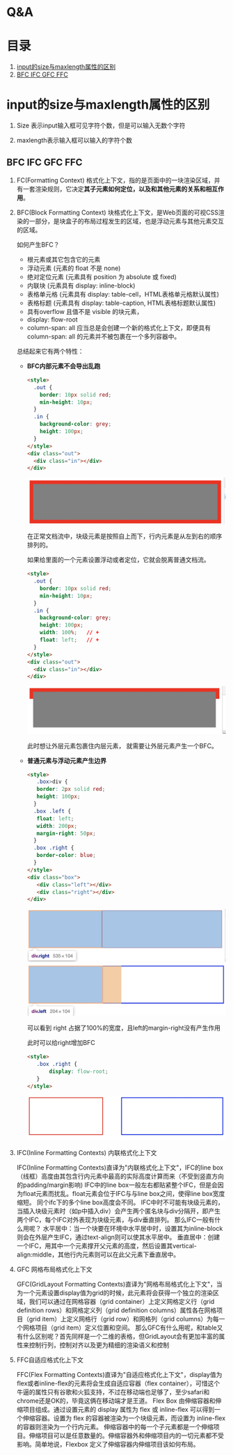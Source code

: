 # Q&A

# 目录

1. [input的size与maxlength属性的区别](#input的size与maxlength属性的区别)
2. [BFC IFC GFC FFC](#BFC-IFC-GFC-FFC)

# input的size与maxlength属性的区别

1. Size 表示input输入框可见字符个数，但是可以输入无数个字符

2. maxlength表示输入框可以输入的字符个数

## BFC IFC GFC FFC

1. FC(Formatting Context) 格式化上下文，指的是页面中的一块渲染区域，并有一套渲染规则，它决定**其子元素如何定位，以及和其他元素的关系和相互作用**。

2. BFC(Block Formatting Context)  块格式化上下文，是Web页面的可视CSS渲染的一部分，是块盒子的布局过程发生的区域，也是浮动元素与其他元素交互的区域。

   如何产生BFC？

   + 根元素或其它包含它的元素
   + 浮动元素 (元素的 float 不是 none)
   + 绝对定位元素 (元素具有 position 为 absolute 或 fixed)
   + 内联块 (元素具有 display: inline-block)
   + 表格单元格 (元素具有 display: table-cell，HTML表格单元格默认属性)
   + 表格标题 (元素具有 display: table-caption, HTML表格标题默认属性)
   + 具有overflow 且值不是 visible 的块元素，
   + display: flow-root
   + column-span: all 应当总是会创建一个新的格式化上下文，即便具有 column-span: all 的元素并不被包裹在一个多列容器中。

   总结起来它有两个特性：

   + **BFC内部元素不会导出乱跑**

     ```html
     <style>
       .out {
         border: 10px solid red;
         min-height: 10px;
       }
       .in {
         background-color: grey;
         height: 100px;
       }
     </style>
     <div class="out">
       <div class="in"></div>
     </div>
     ```

     <img src="./imgs/bfc1.png" alt="bfc1" style="zoom:50%;" />

     在正常文档流中，块级元素是按照自上而下，行内元素是从左到右的顺序排列的。

     如果给里面的一个元素设置浮动或者定位，它就会脱离普通文档流。

     ```html
     <style>
       .out {
         border: 10px solid red;
         min-height: 10px;
       }
       .in {
         background-color: grey;
         height: 100px;
         width: 100%;	// +
         float: left;	// +
       }
     </style>
     <div class="out">
       <div class="in"></div>
     </div>
     ```

     <img src="./imgs/bfc2.jpg" alt="bfc2" style="zoom:50%;" />

     此时想让外层元素包裹住内层元素， 就需要让外层元素产生一个BFC。

   + **普通元素与浮动元素产生边界**

     ```html
     <style>
     	.box>div {
       	border: 2px solid red;
       	height: 100px;
       }
       .box .left {
       	float: left;
       	width: 200px;
       	margin-right: 50px;
       }
       .box .right {
       	border-color: blue;
       }
     </style>
     <div class="box">
     	<div class="left"></div>
     	<div class="right"></div>
     </div>
     ```

     <img src="./imgs/bfc3.jpg" alt="bfc3" style="zoom:50%;" />

     <img src="./imgs/bfc4.jpg" alt="bfc4" style="zoom:50%;" />

     可以看到 right 占据了100%的宽度，且left的margin-right没有产生作用

     此时可以给right增加BFC

     ```html
     <style>
     	.box .right {
     		display: flow-root;
     	}
     </style>
     ```

     <img src="./imgs/bfc5.jpg" alt="bfc5" style="zoom:50%;" />

3. IFC(Inline Formatting Contexts) 内联格式化上下文

   IFC(Inline Formatting Contexts)直译为"内联格式化上下文"，IFC的line box（线框）高度由其包含行内元素中最高的实际高度计算而来（不受到竖直方向的padding/margin影响)
   IFC中的line box一般左右都贴紧整个IFC，但是会因为float元素而扰乱。float元素会位于IFC与与line box之间，使得line box宽度缩短。 同个ifc下的多个line box高度会不同。 IFC中时不可能有块级元素的，当插入块级元素时（如p中插入div）会产生两个匿名块与div分隔开，即产生两个IFC，每个IFC对外表现为块级元素，与div垂直排列。
   那么IFC一般有什么用呢？
   水平居中：当一个块要在环境中水平居中时，设置其为inline-block则会在外层产生IFC，通过text-align则可以使其水平居中。
   垂直居中：创建一个IFC，用其中一个元素撑开父元素的高度，然后设置其vertical-align:middle，其他行内元素则可以在此父元素下垂直居中。

4. GFC 网格布局格式化上下文

   GFC(GridLayout Formatting Contexts)直译为"网格布局格式化上下文"，当为一个元素设置display值为grid的时候，此元素将会获得一个独立的渲染区域，我们可以通过在网格容器（grid container）上定义网格定义行（grid definition rows）和网格定义列（grid definition columns）属性各在网格项目（grid item）上定义网格行（grid row）和网格列（grid columns）为每一个网格项目（grid item）定义位置和空间。
   那么GFC有什么用呢，和table又有什么区别呢？首先同样是一个二维的表格，但GridLayout会有更加丰富的属性来控制行列，控制对齐以及更为精细的渲染语义和控制

5. FFC自适应格式化上下文

   FFC(Flex Formatting Contexts)直译为"自适应格式化上下文"，display值为flex或者inline-flex的元素将会生成自适应容器（flex container），可惜这个牛逼的属性只有谷歌和火狐支持，不过在移动端也足够了，至少safari和chrome还是OK的，毕竟这俩在移动端才是王道。
   Flex Box 由伸缩容器和伸缩项目组成。通过设置元素的 display 属性为 flex 或 inline-flex 可以得到一个伸缩容器。设置为 flex 的容器被渲染为一个块级元素，而设置为 inline-flex 的容器则渲染为一个行内元素。
   伸缩容器中的每一个子元素都是一个伸缩项目。伸缩项目可以是任意数量的。伸缩容器外和伸缩项目内的一切元素都不受影响。简单地说，Flexbox 定义了伸缩容器内伸缩项目该如何布局。
